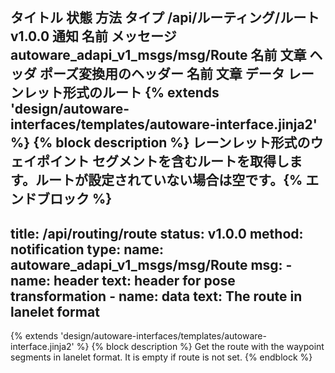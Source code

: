 タイトル	状態	方法	タイプ
/api/ルーティング/ルート
v1.0.0
通知
名前	メッセージ
autoware_adapi_v1_msgs/msg/Route
名前	文章
ヘッダ
ポーズ変換用のヘッダー
名前	文章
データ
レーンレット形式のルート
{% extends 'design/autoware-interfaces/templates/autoware-interface.jinja2' %} {% block description %} レーンレット形式のウェイポイント セグメントを含むルートを取得します。ルートが設定されていない場合は空です。{% エンドブロック %}
---
title: /api/routing/route
status: v1.0.0
method: notification
type:
  name: autoware_adapi_v1_msgs/msg/Route
  msg:
    - name: header
      text: header for pose transformation
    - name: data
      text: The route in lanelet format
---

{% extends 'design/autoware-interfaces/templates/autoware-interface.jinja2' %}
{% block description %}
Get the route with the waypoint segments in lanelet format. It is empty if route is not set.
{% endblock %}
